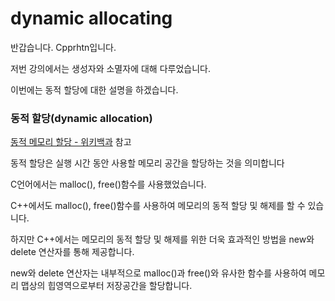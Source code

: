 # dynamic allocating
반갑습니다. Cpprhtn입니다.

저번 강의에서는 생성자와 소멸자에 대해 다루었습니다.

이번에는 동적 할당에 대한 설명을 하겠습니다.

### 동적 할당(dynamic allocation)

[동적 메모리 할당 - 위키백과](https://ko.wikipedia.org/wiki/%EB%8F%99%EC%A0%81_%EB%A9%94%EB%AA%A8%EB%A6%AC_%ED%95%A0%EB%8B%B9) 참고

동적 할당은 실행 시간 동안 사용할 메모리 공간을 할당하는 것을 의미합니다

C언어에서는 malloc(), free()함수를 사용했었습니다.

C++에서도 malloc(), free()함수를 사용하여 메모리의 동적 할당 및 해제를 할 수 있습니다.

하지만 C++에서는 메모리의 동적 할당 및 해제를 위한 더욱 효과적인 방법을 new와 delete 연산자를 통해 제공합니다.

 new와 delete 연산자는 내부적으로 malloc()과 free()와 유사한 함수를 사용하여 메모리 맵상의 힙영역으로부터 저장공간을 할당합니다.